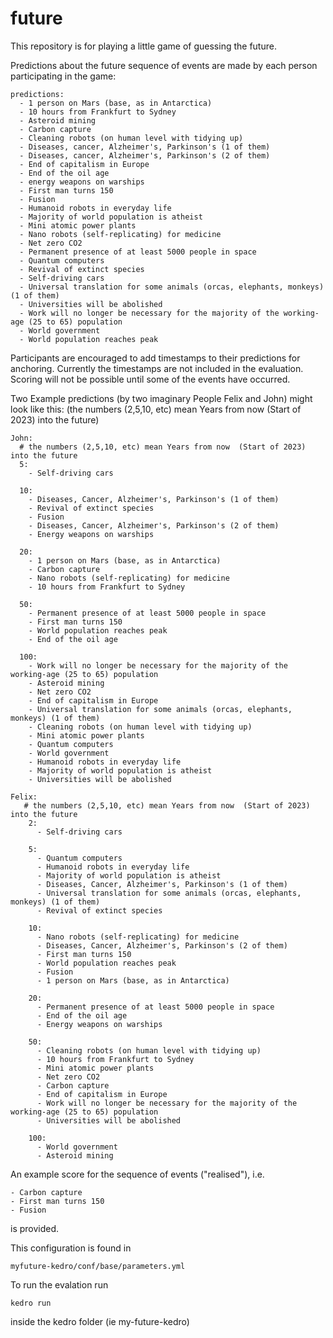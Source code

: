# future
This repository is for playing a little game of guessing the future. 

Predictions about the future sequence of events are made by each person participating in the game:

```
predictions:
  - 1 person on Mars (base, as in Antarctica)
  - 10 hours from Frankfurt to Sydney
  - Asteroid mining
  - Carbon capture
  - Cleaning robots (on human level with tidying up)
  - Diseases, cancer, Alzheimer's, Parkinson's (1 of them)
  - Diseases, cancer, Alzheimer's, Parkinson's (2 of them)
  - End of capitalism in Europe
  - End of the oil age
  - energy weapons on warships
  - First man turns 150
  - Fusion
  - Humanoid robots in everyday life
  - Majority of world population is atheist
  - Mini atomic power plants
  - Nano robots (self-replicating) for medicine
  - Net zero CO2
  - Permanent presence of at least 5000 people in space
  - Quantum computers
  - Revival of extinct species
  - Self-driving cars
  - Universal translation for some animals (orcas, elephants, monkeys) (1 of them)
  - Universities will be abolished
  - Work will no longer be necessary for the majority of the working-age (25 to 65) population
  - World government
  - World population reaches peak
```


Participants are encouraged to add timestamps to their predictions for anchoring. Currently the timestamps are not included in the evaluation. Scoring will not be possible until some of the events have occurred. 


Two Example predictions (by two imaginary People Felix and John) might look like this:
(the numbers (2,5,10, etc) mean Years from now  (Start of 2023) into the future)

```
John:
  # the numbers (2,5,10, etc) mean Years from now  (Start of 2023) into the future
  5:
    - Self-driving cars

  10:
    - Diseases, Cancer, Alzheimer's, Parkinson's (1 of them)
    - Revival of extinct species
    - Fusion
    - Diseases, Cancer, Alzheimer's, Parkinson's (2 of them)
    - Energy weapons on warships

  20:
    - 1 person on Mars (base, as in Antarctica)
    - Carbon capture
    - Nano robots (self-replicating) for medicine
    - 10 hours from Frankfurt to Sydney

  50:
    - Permanent presence of at least 5000 people in space
    - First man turns 150
    - World population reaches peak
    - End of the oil age

  100:
    - Work will no longer be necessary for the majority of the working-age (25 to 65) population
    - Asteroid mining
    - Net zero CO2
    - End of capitalism in Europe
    - Universal translation for some animals (orcas, elephants, monkeys) (1 of them)
    - Cleaning robots (on human level with tidying up)
    - Mini atomic power plants
    - Quantum computers
    - World government
    - Humanoid robots in everyday life
    - Majority of world population is atheist
    - Universities will be abolished
```

```
Felix:
   # the numbers (2,5,10, etc) mean Years from now  (Start of 2023) into the future
    2:
      - Self-driving cars

    5:
      - Quantum computers
      - Humanoid robots in everyday life
      - Majority of world population is atheist
      - Diseases, Cancer, Alzheimer's, Parkinson's (1 of them)
      - Universal translation for some animals (orcas, elephants, monkeys) (1 of them)
      - Revival of extinct species

    10:
      - Nano robots (self-replicating) for medicine
      - Diseases, Cancer, Alzheimer's, Parkinson's (2 of them)
      - First man turns 150
      - World population reaches peak
      - Fusion
      - 1 person on Mars (base, as in Antarctica)

    20:
      - Permanent presence of at least 5000 people in space
      - End of the oil age
      - Energy weapons on warships

    50:
      - Cleaning robots (on human level with tidying up)
      - 10 hours from Frankfurt to Sydney
      - Mini atomic power plants
      - Net zero CO2
      - Carbon capture
      - End of capitalism in Europe
      - Work will no longer be necessary for the majority of the working-age (25 to 65) population
      - Universities will be abolished

    100:
      - World government
      - Asteroid mining

```



An example score for the sequence of events ("realised"), i.e.

    - Carbon capture
    - First man turns 150
    - Fusion

is provided.


This configuration is found in 

```
myfuture-kedro/conf/base/parameters.yml 
```

To run the evalation run 

```
kedro run
```

inside the kedro folder (ie  my-future-kedro)